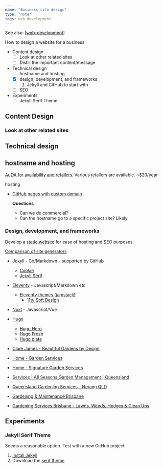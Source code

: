 ```yaml
---
name: "Business site design"
type: "note"
tags: web-development
---
```


See also: [[web-development]]

How to design a website for a business

- Content design
    - [ ] Look at other related sites
    - [ ] Distill the important content/message
- Technical design
    - [ ] hostname and hosting
    - [X] design, development, and frameworks
        1. Jekyll and GitHub to start with
    - [ ] SEO
- Experiments
    - [ ] Jekyll Serif Theme

## Content Design

### Look at other related sites

## Technical design

## hostname and hosting

[AuDA for availability and retailers](https://www.auda.org.au/domain-search?domain=sandysgardening.com.au). Various retailers are available. ~$20/year

hosting

- [GitHub pages with custom domain](https://docs.github.com/en/pages/configuring-a-custom-domain-for-your-github-pages-site) 

    **Questions** 
    - Can we do commercial?
    - Can the hostname go to a specific project site? Likely

### Design, development, and frameworks

Develop a [static website](https://theunlikelydeveloper.com/build-a-static-website/) for ease of hosting and SEO purposes.

[Comparison of site generators](https://jamstack.org/generators/)

- [Jekyll](https://jekyllrb.com/resources/) - Go/Markdown - supported by GitHub
    - [Cookie](https://github.com/abhinavs/cookie)
    - [Jekyll Serif](https://github.com/zerostaticthemes/jekyll-serif-theme)
- [Eleventy](https://www.11ty.dev/) - Javascript/Markdown etc
    - [Eleventy themes (jamstack)](https://jamstackthemes.dev/ssg/eleventy/)
        - [11ty Soft Design](https://jamstackthemes.dev/demo/theme/11ty-soft-ui-design/)
- [Nuxt](https://v2.nuxt.com/) - Javascript/Vue
- [Hugo](https://gohugo.io/)
    - [Hugo Hero](https://github.com/zerostaticthemes/hugo-hero-theme)
    - [Hugo Fresh](https://github.com/StefMa/hugo-fresh)
    - [Hugo plate](https://github.com/zeon-studio/hugoplate)

- [Clare James - Beautiful Gardens by Design](https://clarejames.com.au/)
- [Home - Garden Services](https://www.gardenservicesbrisbane.com.au/) 
- [Home - Signature Garden Services](https://signaturegardenservices.com.au/)
- [Services | All Seasons Garden Management | Queensland](https://www.asgm.com.au/services)
- [Queensland Gardening Services - Nerang QLD](https://www.serviceseeking.com.au/profile/91322-queensland-gardening-services)
- [Gardening & Maintenance Brisbane](https://queenslandhorticulture.com.au/our-services/garden-maintenance/)
- [Gardening Services Brisbane - Lawns, Weeds, Hedges & Clean Ups](https://www.greenteambrisbane.com.au/)


## Experiments

### Jekyll Serif Theme

Seems a reasonable option. Test with a new GitHub project.

1. [Install Jekyll](https://jekyllrb.com/docs/installation/)
2. Download the [serif theme](https://github.com/zerostaticthemes/jekyll-serif-theme)

[//begin]: # "Autogenerated link references for markdown compatibility"
[web-development]: web-development "Web development"
[//end]: # "Autogenerated link references"